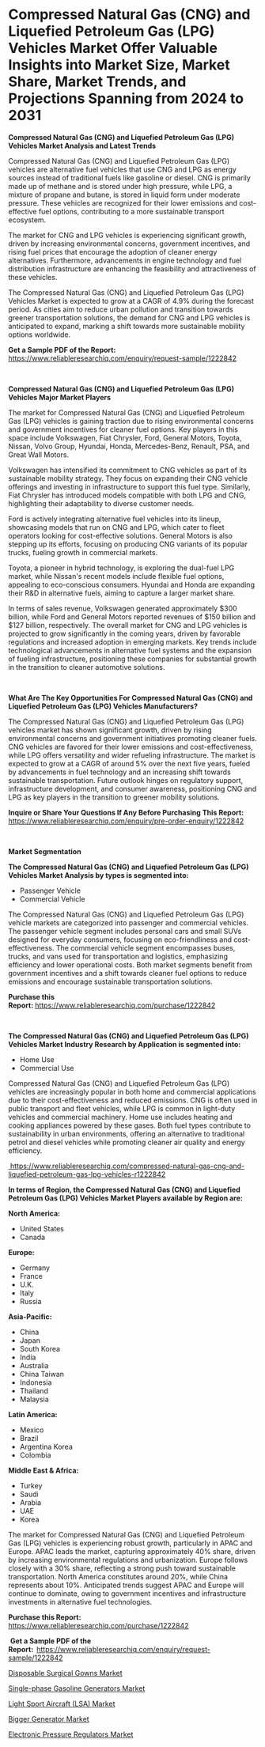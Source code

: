 <p><h1>Compressed Natural Gas (CNG) and Liquefied Petroleum Gas (LPG) Vehicles Market Offer Valuable Insights into Market Size, Market Share, Market Trends, and Projections Spanning from 2024 to 2031</h1></p><p><strong>Compressed Natural Gas (CNG) and Liquefied Petroleum Gas (LPG) Vehicles Market Analysis and Latest Trends</strong></p>
<p><p>Compressed Natural Gas (CNG) and Liquefied Petroleum Gas (LPG) vehicles are alternative fuel vehicles that use CNG and LPG as energy sources instead of traditional fuels like gasoline or diesel. CNG is primarily made up of methane and is stored under high pressure, while LPG, a mixture of propane and butane, is stored in liquid form under moderate pressure. These vehicles are recognized for their lower emissions and cost-effective fuel options, contributing to a more sustainable transport ecosystem.</p><p>The market for CNG and LPG vehicles is experiencing significant growth, driven by increasing environmental concerns, government incentives, and rising fuel prices that encourage the adoption of cleaner energy alternatives. Furthermore, advancements in engine technology and fuel distribution infrastructure are enhancing the feasibility and attractiveness of these vehicles. </p><p>The Compressed Natural Gas (CNG) and Liquefied Petroleum Gas (LPG) Vehicles Market is expected to grow at a CAGR of 4.9% during the forecast period. As cities aim to reduce urban pollution and transition towards greener transportation solutions, the demand for CNG and LPG vehicles is anticipated to expand, marking a shift towards more sustainable mobility options worldwide.</p></p>
<p><strong>Get a Sample PDF of the Report:&nbsp;</strong> <a href="https://www.reliableresearchiq.com/enquiry/request-sample/1222842?utm_campaign=120&utm_medium=2&utm_source=Github&utm_content=ia&utm_term=03112024&utm_id=compressed-natural-gas-cng-and-liquefied-petroleum-gas-lpg-vehicles">https://www.reliableresearchiq.com/enquiry/request-sample/1222842</a></p>
<p>&nbsp;</p>
<p><strong>Compressed Natural Gas (CNG) and Liquefied Petroleum Gas (LPG) Vehicles Major Market Players</strong></p>
<p><p>The market for Compressed Natural Gas (CNG) and Liquefied Petroleum Gas (LPG) vehicles is gaining traction due to rising environmental concerns and government incentives for cleaner fuel options. Key players in this space include Volkswagen, Fiat Chrysler, Ford, General Motors, Toyota, Nissan, Volvo Group, Hyundai, Honda, Mercedes-Benz, Renault, PSA, and Great Wall Motors.</p><p>Volkswagen has intensified its commitment to CNG vehicles as part of its sustainable mobility strategy. They focus on expanding their CNG vehicle offerings and investing in infrastructure to support this fuel type. Similarly, Fiat Chrysler has introduced models compatible with both LPG and CNG, highlighting their adaptability to diverse customer needs.</p><p>Ford is actively integrating alternative fuel vehicles into its lineup, showcasing models that run on CNG and LPG, which cater to fleet operators looking for cost-effective solutions. General Motors is also stepping up its efforts, focusing on producing CNG variants of its popular trucks, fueling growth in commercial markets.</p><p>Toyota, a pioneer in hybrid technology, is exploring the dual-fuel LPG market, while Nissan's recent models include flexible fuel options, appealing to eco-conscious consumers. Hyundai and Honda are expanding their R&D in alternative fuels, aiming to capture a larger market share.</p><p>In terms of sales revenue, Volkswagen generated approximately $300 billion, while Ford and General Motors reported revenues of $150 billion and $127 billion, respectively. The overall market for CNG and LPG vehicles is projected to grow significantly in the coming years, driven by favorable regulations and increased adoption in emerging markets. Key trends include technological advancements in alternative fuel systems and the expansion of fueling infrastructure, positioning these companies for substantial growth in the transition to cleaner automotive solutions.</p></p>
<p>&nbsp;</p>
<p><strong>What Are The Key Opportunities For Compressed Natural Gas (CNG) and Liquefied Petroleum Gas (LPG) Vehicles Manufacturers?</strong></p>
<p><p>The Compressed Natural Gas (CNG) and Liquefied Petroleum Gas (LPG) vehicles market has shown significant growth, driven by rising environmental concerns and government initiatives promoting cleaner fuels. CNG vehicles are favored for their lower emissions and cost-effectiveness, while LPG offers versatility and wider refueling infrastructure. The market is expected to grow at a CAGR of around 5% over the next five years, fueled by advancements in fuel technology and an increasing shift towards sustainable transportation. Future outlook hinges on regulatory support, infrastructure development, and consumer awareness, positioning CNG and LPG as key players in the transition to greener mobility solutions.</p></p>
<p><strong>Inquire or Share Your Questions If Any Before Purchasing This Report:</strong> <a href="https://www.reliableresearchiq.com/enquiry/pre-order-enquiry/1222842?utm_campaign=120&utm_medium=2&utm_source=Github&utm_content=ia&utm_term=03112024&utm_id=compressed-natural-gas-cng-and-liquefied-petroleum-gas-lpg-vehicles">https://www.reliableresearchiq.com/enquiry/pre-order-enquiry/1222842</a></p>
<p>&nbsp;</p>
<p><strong>Market Segmentation</strong></p>
<p><strong>The Compressed Natural Gas (CNG) and Liquefied Petroleum Gas (LPG) Vehicles Market Analysis by types is segmented into:</strong></p>
<p><ul><li>Passenger Vehicle</li><li>Commercial Vehicle</li></ul></p>
<p><p>The Compressed Natural Gas (CNG) and Liquefied Petroleum Gas (LPG) vehicle markets are categorized into passenger and commercial vehicles. The passenger vehicle segment includes personal cars and small SUVs designed for everyday consumers, focusing on eco-friendliness and cost-effectiveness. The commercial vehicle segment encompasses buses, trucks, and vans used for transportation and logistics, emphasizing efficiency and lower operational costs. Both market segments benefit from government incentives and a shift towards cleaner fuel options to reduce emissions and encourage sustainable transportation solutions.</p></p>
<p><strong>Purchase this Report:&nbsp;</strong><a href="https://www.reliableresearchiq.com/purchase/1222842?utm_campaign=120&utm_medium=2&utm_source=Github&utm_content=ia&utm_term=03112024&utm_id=compressed-natural-gas-cng-and-liquefied-petroleum-gas-lpg-vehicles">https://www.reliableresearchiq.com/purchase/1222842</a></p>
<p>&nbsp;</p>
<p><strong>The Compressed Natural Gas (CNG) and Liquefied Petroleum Gas (LPG) Vehicles Market Industry Research by Application is segmented into:</strong></p>
<p><ul><li>Home Use</li><li>Commercial Use</li></ul></p>
<p><p>Compressed Natural Gas (CNG) and Liquefied Petroleum Gas (LPG) vehicles are increasingly popular in both home and commercial applications due to their cost-effectiveness and reduced emissions. CNG is often used in public transport and fleet vehicles, while LPG is common in light-duty vehicles and commercial machinery. Home use includes heating and cooking appliances powered by these gases. Both fuel types contribute to sustainability in urban environments, offering an alternative to traditional petrol and diesel vehicles while promoting cleaner air quality and energy efficiency.</p></p>
<p><a href="https://www.reliableresearchiq.com/compressed-natural-gas-cng-and-liquefied-petroleum-gas-lpg-vehicles-r1222842?utm_campaign=120&utm_medium=2&utm_source=Github&utm_content=ia&utm_term=03112024&utm_id=compressed-natural-gas-cng-and-liquefied-petroleum-gas-lpg-vehicles">&nbsp;https://www.reliableresearchiq.com/compressed-natural-gas-cng-and-liquefied-petroleum-gas-lpg-vehicles-r1222842</a></p>
<p><strong>In terms of Region, the Compressed Natural Gas (CNG) and Liquefied Petroleum Gas (LPG) Vehicles Market Players available by Region are:</strong></p>
<p>
    <p> <strong> North America: </strong>
        <ul>
            <li>United States</li>
            <li>Canada</li>
        </ul>
        </p> 
    <p> <strong> Europe: </strong>
        <ul>
            <li>Germany</li>
            <li>France</li>
            <li>U.K.</li>
            <li>Italy</li>
            <li>Russia</li>
        </ul>
        </p> 
    <p> <strong> Asia-Pacific: </strong>
        <ul>
            <li>China</li>
            <li>Japan</li>
            <li>South Korea</li>
            <li>India</li>
            <li>Australia</li>
            <li>China Taiwan</li>
            <li>Indonesia</li>
            <li>Thailand</li>
            <li>Malaysia</li>
        </ul>
        </p> 
    <p> <strong> Latin America: </strong>
        <ul>
            <li>Mexico</li>
            <li>Brazil</li>
            <li>Argentina Korea</li>
            <li>Colombia</li>
        </ul>
        </p> 
    <p> <strong> Middle East & Africa: </strong>
        <ul>
            <li>Turkey</li>
            <li>Saudi</li>
            <li>Arabia</li>
            <li>UAE</li>
            <li>Korea</li>
        </ul>
    </p>
    </p>
<p><p>The market for Compressed Natural Gas (CNG) and Liquefied Petroleum Gas (LPG) vehicles is experiencing robust growth, particularly in APAC and Europe. APAC leads the market, capturing approximately 40% share, driven by increasing environmental regulations and urbanization. Europe follows closely with a 30% share, reflecting a strong push toward sustainable transportation. North America constitutes around 20%, while China represents about 10%. Anticipated trends suggest APAC and Europe will continue to dominate, owing to government incentives and infrastructure investments in alternative fuel technologies.</p></p>
<p><strong>Purchase this Report: </strong><a href="https://www.reliableresearchiq.com/purchase/1222842?utm_campaign=120&utm_medium=2&utm_source=Github&utm_content=ia&utm_term=03112024&utm_id=compressed-natural-gas-cng-and-liquefied-petroleum-gas-lpg-vehicles">https://www.reliableresearchiq.com/purchase/1222842</a></p>
<p>&nbsp;<strong>Get a Sample PDF of the Report:&nbsp;&nbsp;</strong><a href="https://www.reliableresearchiq.com/enquiry/request-sample/1222842?utm_campaign=120&utm_medium=2&utm_source=Github&utm_content=ia&utm_term=03112024&utm_id=compressed-natural-gas-cng-and-liquefied-petroleum-gas-lpg-vehicles">https://www.reliableresearchiq.com/enquiry/request-sample/1222842</a></p>
<p><strong></strong></p>
<p><p><a href="https://issuu.com/reportprime-2/docs/disposable-surgical-gowns-market-si_cd3cc807d3462e?utm_campaign=120&utm_medium=2&utm_source=Github&utm_content=ia&utm_term=03112024&utm_id=compressed-natural-gas-cng-and-liquefied-petroleum-gas-lpg-vehicles">Disposable Surgical Gowns Market</a></p><p><a href="https://www.linkedin.com/pulse/single-phase-gasoline-generators-market-navigating-challenges-957if?utm_campaign=120&utm_medium=2&utm_source=Github&utm_content=ia&utm_term=03112024&utm_id=compressed-natural-gas-cng-and-liquefied-petroleum-gas-lpg-vehicles">Single-phase Gasoline Generators Market</a></p><p><a href="https://github.com/brittroma9i/Market-Research-Report-List-1/blob/main/light-sport-aircraft-lsa-market.md?utm_campaign=120&utm_medium=2&utm_source=Github&utm_content=ia&utm_term=03112024&utm_id=compressed-natural-gas-cng-and-liquefied-petroleum-gas-lpg-vehicles">Light Sport Aircraft (LSA) Market</a></p><p><a href="https://www.linkedin.com/pulse/bigger-generator-market-growth-segmentation-regional-analysis-9zaef?utm_campaign=120&utm_medium=2&utm_source=Github&utm_content=ia&utm_term=03112024&utm_id=compressed-natural-gas-cng-and-liquefied-petroleum-gas-lpg-vehicles">Bigger Generator Market</a></p><p><a href="https://issuu.com/reportprime-2/docs/electronic-pressure-regulators-mark_7d2807fe29cefe?utm_campaign=120&utm_medium=2&utm_source=Github&utm_content=ia&utm_term=03112024&utm_id=compressed-natural-gas-cng-and-liquefied-petroleum-gas-lpg-vehicles">Electronic Pressure Regulators Market</a></p></p>